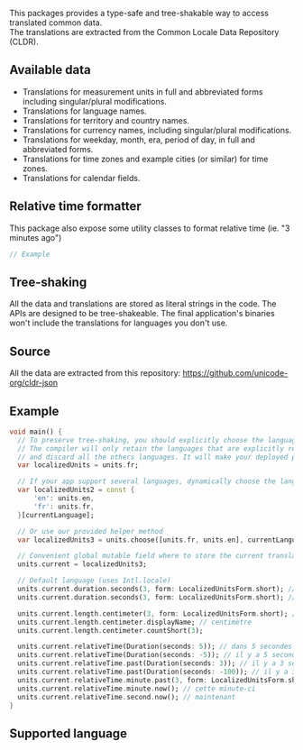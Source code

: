 This packages provides a type-safe and tree-shakable way to access translated common data.  
The translations are extracted from the Common Locale Data Repository (CLDR).

## Available data
- Translations for measurement units in full and abbreviated forms including singular/plural modifications.
- Translations for language names.
- Translations for territory and country names.
- Translations for currency names, including singular/plural modifications.
- Translations for weekday, month, era, period of day, in full and abbreviated forms.
- Translations for time zones and example cities (or similar) for time zones.
- Translations for calendar fields.

## Relative time formatter

This package also expose some utility classes to format relative time (ie. "3 minutes ago")

```dart
// Example
```

## Tree-shaking

All the data and translations are stored as literal strings in the code. The APIs are designed to be 
tree-shakeable. The final application's binaries won't include the translations for languages you don't use.

## Source

All the data are extracted from this repository: https://github.com/unicode-org/cldr-json

## Example

```dart
void main() {
  // To preserve tree-shaking, you should explicitly choose the language your want
  // The compiler will only retain the languages that are explicitly referenced in your program
  // and discard all the others languages. It will make your deployed program smaller.
  var localizedUnits = units.fr;

  // If your app support several languages, dynamically choose the language you want
  var localizedUnits2 = const {
      'en': units.en,
      'fr': units.fr,
  }[currentLanguage];

  // Or use our provided helper method
  var localizedUnits3 = units.choose([units.fr, units.en], currentLanguage);

  // Convenient global mutable field where to store the current translations that you want to use.
  units.current = localizedUnits3;

  // Default language (uses Intl.locale)
  units.current.duration.seconds(3, form: LocalizedUnitsForm.short); // 2 sec
  units.current.duration.seconds(3, form: LocalizedUnitsForm.short); // 2 sec

  units.current.length.centimeter(3, form: LocalizedUnitsForm.short); // 2 sec
  units.current.length.centimeter.displayName; // centimètre
  units.current.length.centimeter.countShort(3);

  units.current.relativeTime(Duration(seconds: 5)); // dans 5 secondes
  units.current.relativeTime(Duration(seconds: -5)); // il y a 5 secondes
  units.current.relativeTime.past(Duration(seconds: 3)); // il y a 3 secondes
  units.current.relativeTime.past(Duration(seconds: -100)); // il y a 3 minutes
  units.current.relativeTime.minute.past(3, form: LocalizedUnitsForm.short);
  units.current.relativeTime.minute.now(); // cette minute-ci
  units.current.relativeTime.second.now(); // maintenant
}
```

## Supported language